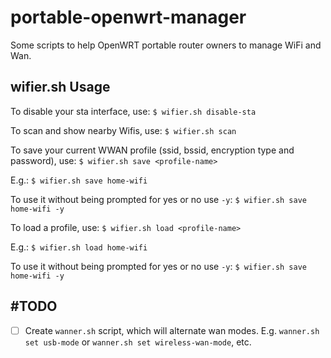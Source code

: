 # portable-openwrt-manager
Some scripts to help OpenWRT portable router owners to manage WiFi and Wan.

wifier.sh Usage
---------------

To disable your sta interface, use:
`$ wifier.sh disable-sta`
 
To scan and show nearby Wifis, use:
`$ wifier.sh scan`

To save your current WWAN profile (ssid, bssid, encryption type and password), use:
`$ wifier.sh save <profile-name>`

E.g.: `$ wifier.sh save home-wifi`
 
To use it without being prompted for yes or no use `-y`:
`$ wifier.sh save home-wifi -y`

To load a profile, use: 
`$ wifier.sh load <profile-name>`

E.g.: `$ wifier.sh load home-wifi`

To use it without being prompted for yes or no use `-y`:
`$ wifier.sh save home-wifi -y`

#TODO
-----

- [ ] Create `wanner.sh` script, which will alternate wan modes. E.g. `wanner.sh set usb-mode` or
`wanner.sh set wireless-wan-mode`, etc.

